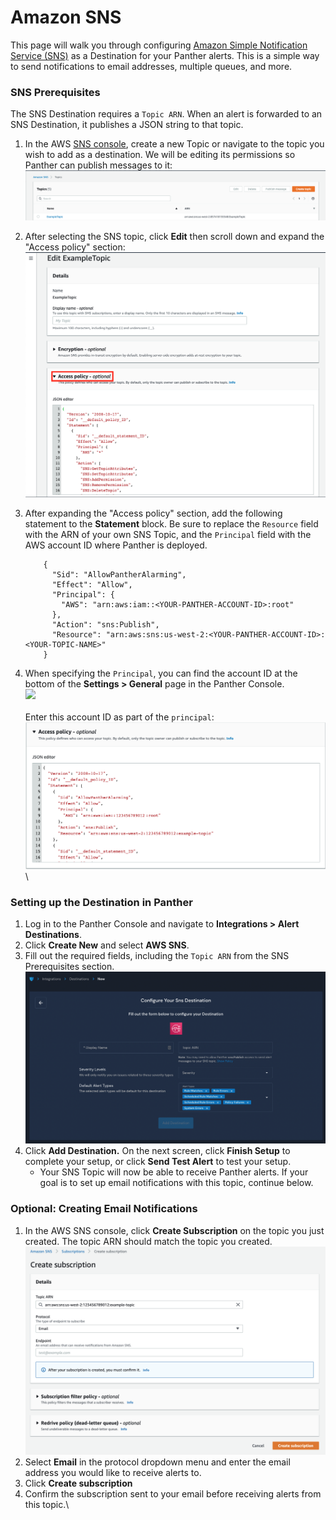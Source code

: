 # Amazon SNS

This page will walk you through configuring [Amazon Simple Notification Service (SNS)](https://aws.amazon.com/sns/) as a Destination for your Panther alerts. This is a simple way to send notifications to email addresses, multiple queues, and more.

### SNS Prerequisites

The SNS Destination requires a `Topic ARN`. When an alert is forwarded to an SNS Destination, it publishes a JSON string to that topic.

1. In the AWS [SNS console](https://us-west-2.console.aws.amazon.com/sns/v3/home#/topics), create a new Topic or navigate to the topic you wish to add as a destination. We will be editing its permissions so Panther can publish messages to it:\
   &#x20;![](../.gitbook/assets/sns1.png)
2. After selecting the SNS topic, click **Edit** then scroll down and expand the "Access policy" section: \
   ![](../.gitbook/assets/sns2.png)
3.  After expanding the "Access policy" section, add the following statement to the **Statement** block. Be sure to replace the `Resource` field with the ARN of your own SNS Topic, and the `Principal` field with the AWS account ID where Panther is deployed.

    ```
        {
          "Sid": "AllowPantherAlarming",
          "Effect": "Allow",
          "Principal": {
            "AWS": "arn:aws:iam::<YOUR-PANTHER-ACCOUNT-ID>:root"
          },
          "Action": "sns:Publish",
          "Resource": "arn:aws:sns:us-west-2:<YOUR-PANTHER-ACCOUNT-ID>:<YOUR-TOPIC-NAME>"
        }

    ```
4. When specifying the `Principal`, you can find the account ID at the bottom of the **Settings > General** page in the Panther Console.\
   &#x20;![](../.gitbook/assets/2022-04-13\_14-20-52.png)\
   \
   Enter this account ID as part of the `principal`:\
   &#x20;![](../.gitbook/assets/sns3.png)\


### Setting up the Destination in Panther

1. Log in to the Panther Console and navigate to **Integrations > Alert Destinations**.
2. Click **Create New** and select **AWS SNS**.
3. Fill out the required fields, including the `Topic ARN` from the SNS Prerequisites section. ![](<../.gitbook/assets/Screen Shot 2022-04-13 at 2.25.45 PM.png>)
4. Click **Add Destination.** On the next screen, click **Finish Setup** to complete your setup, or click **Send Test Alert** to test your setup.&#x20;
   * Your SNS Topic will now be able to receive Panther alerts. If your goal is to set up email notifications with this topic, continue below.

### Optional: Creating Email Notifications

1. In the AWS SNS console, click **Create Subscription** on the topic you just created. The topic ARN should match the topic you created.\
   &#x20;![](<../.gitbook/assets/image (2) (2).png>)
2. Select **Email** in the protocol dropdown menu and enter the email address you would like to receive alerts to.
3. Click **Create subscription**
4. Confirm the subscription sent to your email before receiving alerts from this topic.\
